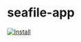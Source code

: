 seafile-app
===========

[![Install](https://cloudron.io/img/installbutton32.png)](https://cloudron.io/installbutton.html?app=com.seafile.cloudronapp&version=0.1.0)
